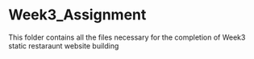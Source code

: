 # Week3_Assignment
This folder contains all the files necessary for the completion of Week3 static restaraunt website building

